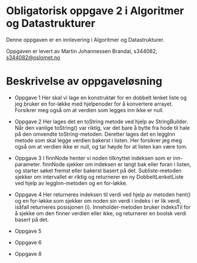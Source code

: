 # Obligatorisk oppgave 2 i Algoritmer og Datastrukturer

Denne oppgaven er en innlevering i Algoritmer og Datastrukturer.

Oppgaven er levert av Martin Johannessen Brandal, s344082, s344082@oslomet.no


# Beskrivelse av oppgaveløsning
* Oppgave 1
Her skal vi lage en konstruktør for en dobbelt lenket liste og jeg bruker en for-løkke med hjelpenoder for å konvertere arrayet. Forsikrer meg også om at verdien som legges inn ikke er null.

* Oppgave 2
Her lages det en toString metode ved hjelp av StringBuilder. Når den vanlige toString() var riktig, var det bare å bytte fra hode til hale på den omvendte toString-metoden.
Deretter lages det en leggInn metode som skal legge verdien bakerst i listen. Her forsikrer jeg meg også om at verdien ikke er null, og tar høyde for at listen kan være tom.

* Oppgave 3
I finnNode henter vi noden tilknyttet indeksen som er inn-parameter. finnNode sjekker om indeksen er langt bak eller foran i listen, og starter søket fremst eller bakerst basert på det.
Subliste-metoden sjekker om intervallet er riktig og returnerer en ny DobbeltLenketListe ved hjelp av leggInn-metoden og en for-løkke.
* Oppgave 4
Her returneres indeksen til verdi ved hjelp av metoden hent() og en for-løkke som sjekker om noden sin verdi i indeks i er lik verdi, isåfall returneres posisjonen (i).
Inneholder-metoden bruker indeksTil for å sjekke om den finner verdien eller ikke, og returnerer en boolsk verdi basert på det.
* Oppgave 5

* Oppgave 6

* Oppgave 8
